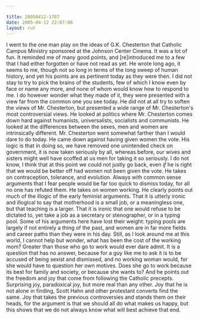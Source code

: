 ```yaml
---

title: 20050412-1707
date: 2005-04-12 22:07:00
layout: rut
---
```


<p> I went to the one man play on the ideas of G.K. Chesterton that
Catholic Campus Ministry sponsored at the Johnson Center Cinema.
It was a lot of fun.  It reminded me of many good points, and
[re]introduced me to a few that I had either forgotten or have
not read as yet.  He wrote long ago, it seems to me, though not
so long in terms of the long sweep of human history, and yet his
points are as pertinent today as they were then.  I did not stay
to try to pick the brains of the students, few of which I know
even by face or name any more, and none of whom would know how
to respond to me.  I do however wonder what they made of it, they
were presented with a view far from the common one you see today.
He did not at all try to soften the views of Mr. Chesterton, but
presented a wide range of Mr. Chesterton's most controversial views.
He looked at politics where Mr. Chesterton comes down hard against
humanists, universalists, socialists and communists.  He looked at
the differences between the sexes, men and women are intrinsically
different.  Mr. Chesterton went somewhat farther than I would dare
to do today.  He came down against having given women the vote.
His logic is that in doing so, we have removed one unintended check
on government, it is now taken seriously by all, whereas before,
our wives and sisters might well have scoffed at us men for taking it
so seriously.  I do not know, I think that at this point we could not
justly go back, even <em>if</em> he is right that we would be better
off had women not been given the vote.  He takes on contraception,
tolerance, and evolution.  Always with common sense arguments that
I fear people would be far too quick to dismiss today, for all
no one has refuted them.  He takes on women working.  He clearly
points out much of the illogic of the early feminist arguments.
That it is utterly ironic and illogical to say that motherhood is
a small job, or a meaningless one, but that teaching is a larger.
That it is ironic that one would refuse to be dictated to, yet
take a job as a secretary or stenographer, or in a typing pool.
Some of his arguments here have lost their weight: typing pools
are largely if not entirely a thing of the past, and women are in
far more fields and career paths than they were in his day.  Still,
as I look around me at this world, I cannot help but wonder, what
has been the cost of the working mom?  Greater than those who go to
work would ever dare admit.  It is a question that has no answer,
because for a guy like me to ask it is to be accused of being sexist
and dismissed, and no working woman would, for she would have to
question her own motives.  Does she go to work because its best for
family and society, or because she wants to?  And he points out the
freedom and joy that come from following the Catholic precepts.
Surprising joy, paradoxical joy, but more real than any other.
Joy that he is not alone in finding, Scott Hahn and other protestant
converts find the same.  Joy that takes the previous controversies
and stands them on their heads, for the argument is that we should
all do what makes us happy, but this shows that we do not always
know what will best achieve that end.</p>

